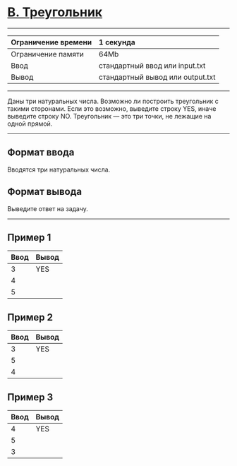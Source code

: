 # [B. Треугольник](https://contest.yandex.ru/contest/27393/problems/B/)

---
| Ограничение времени | 1 секунда |
| :--- |:--- |
| Ограничение памяти | 64Mb |
| Ввод | стандартный ввод или input.txt |
| Вывод | стандартный вывод или output.txt |
---

Даны три натуральных числа. Возможно ли построить треугольник с такими сторонами. Если это возможно, выведите строку YES, иначе выведите строку NO.
Треугольник — это три точки, не лежащие на одной прямой.

---
## Формат ввода
Вводятся три натуральных числа.

## Формат вывода
Выведите ответ на задачу.

---
## Пример 1

| Ввод | Вывод |
| :--- | :--- |
| 3 | YES |
| 4 | |
| 5 | |

## Пример 2

| Ввод | Вывод |
| :--- | :--- |
| 3 | YES |
| 5 | |
| 4 | |

## Пример 3

| Ввод | Вывод |
| :--- | :--- |
| 4 | YES |
| 5 | |
| 3 | |
